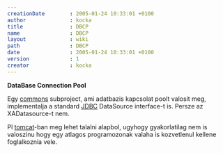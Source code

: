 ```yaml
---
creationDate        : 2005-01-24 10:33:01 +0100 
author              : kocka 
title               : DBCP 
name                : DBCP 
layout              : wiki 
path                : DBCP 
date                : 2005-01-24 10:33:01 +0100 
version             : 1 
creator             : kocka 
---
```

__DataBase Connection Pool__

Egy [commons](commons.html) subproject, ami adatbazis kapcsolat poolt valosit meg, implementalja a standard [JDBC](JDBC.html) DataSource interface-t is. Persze az XADatasource-t nem.

Pl [tomcat](tomcat.html)-ban meg lehet talalni alapbol, ugyhogy gyakorlatilag nem is valoszinu hogy egy atlagos programozonak valaha is kozvetlenul kellene foglalkoznia vele.
